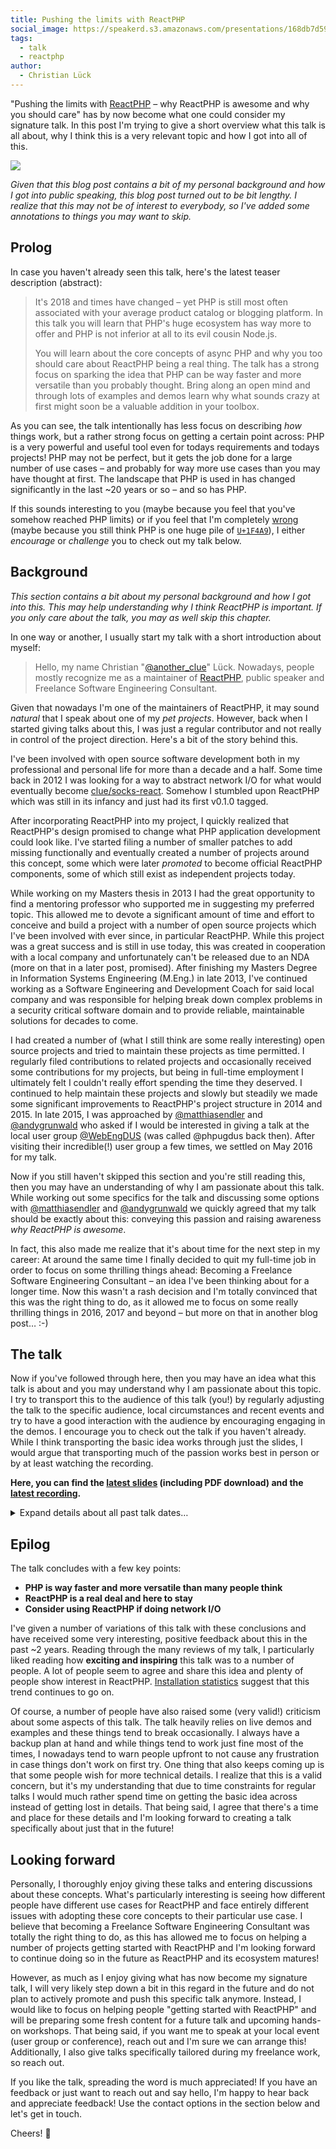```yaml
---
title: Pushing the limits with ReactPHP
social_image: https://speakerd.s3.amazonaws.com/presentations/168db7d59e8e467e85cd6a39e6b1389e/slide_0.jpg
tags:
  - talk
  - reactphp
author:
  - Christian Lück
---
```


"Pushing the limits with [ReactPHP](https://reactphp.org) – why ReactPHP is awesome and why you should care" has by now become what one could consider  my signature talk. In this post I'm trying to give a short overview what this talk is all about, why I think this is a very relevant topic and how I got into all of this.

<img src="https://speakerd.s3.amazonaws.com/presentations/168db7d59e8e467e85cd6a39e6b1389e/slide_0.jpg" />

*Given that this blog post contains a bit of my personal background and how I got into public speaking, this blog post turned out to be bit lengthy. I realize that this may not be of interest to everybody, so I've added some annotations to things you may want to skip.*

## Prolog

In case you haven't already seen this talk, here's the latest teaser description (abstract):

> It's 2018 and times have changed – yet PHP is still most often associated with your average product catalog or blogging platform. In this talk you will learn that PHP's huge ecosystem has way more to offer and PHP is not inferior at all to its evil cousin Node.js.
>
> You will learn about the core concepts of async PHP and why you too should care about ReactPHP being a real thing. The talk has a strong focus on sparking the idea that PHP can be way faster and more versatile than you probably thought. Bring along an open mind and through lots of examples and demos learn why what sounds crazy at first might soon be a valuable addition in your toolbox.

As you can see, the talk intentionally has less focus on describing *how* things work, but a rather strong focus on getting a certain point across: PHP is a very powerful and useful tool even for todays requirements and todays projects! PHP may not be perfect, but it gets the job done for a large number of use cases – and probably for way more use cases than you may have thought at first. The landscape that PHP is used in has changed significantly in the last ~20 years or so – and so has PHP.

If this sounds interesting to you (maybe because you feel that you've somehow reached PHP limits) or if you feel that I'm completely [wrong](https://xkcd.com/386/) (maybe because you still think PHP is one huge pile of [`U+1F4A9`](https://graphemica.com/%F0%9F%92%A9)), I either *encourage* or *challenge* you to check out my talk below.

## Background

*This section contains a bit about my personal background and how I got into this. This may help understanding why I think ReactPHP is important. If you only care about the talk, you may as well skip this chapter.*

In one way or another, I usually start my talk with a short introduction about myself:

> Hello, my name Christian "[@another_clue](https://twitter.com/another_clue)" Lück. Nowadays, people mostly recognize me as a maintainer of [ReactPHP](https://reactphp.org), public speaker and Freelance Software Engineering Consultant.

Given that nowadays I'm one of the maintainers of ReactPHP, it may sound *natural* that I speak about one of my *pet projects*. However, back when I started giving talks about this, I was just a regular contributor and not really in control of the project direction. Here's a bit of the story behind this.

I've been involved with open source software development both in my professional and personal life for more than a decade and a half. Some time back in 2012 I was looking for a way to abstract network I/O for what would eventually become [clue/socks-react](https://github.com/clue/php-socks-react). Somehow I stumbled upon ReactPHP which was still in its infancy and just had its first v0.1.0 tagged.

After incorporating ReactPHP into my project, I quickly realized that ReactPHP's design promised to change what PHP application development could look like. I've started filing a number of smaller patches to add missing functionally and eventually created a number of projects around this concept, some which were later *promoted* to become official ReactPHP components, some of which still exist as independent projects today.

While working on my Masters thesis in 2013 I had the great opportunity to find a mentoring professor who supported me in suggesting my preferred topic. This allowed me to devote a significant amount of time and effort to conceive and build a project with a number of open source projects which I've been involved with ever since, in particular ReactPHP. While this project was a great success and is still in use today, this was created in cooperation with a local company and unfortunately can't be released due to an NDA (more on that in a later post, promised). After finishing my Masters Degree in Information Systems Engineering (M.Eng.) in late 2013, I've continued working as a Software Engineering and Development Coach for said local company and was responsible for helping break down complex problems in a security critical software domain and to provide reliable, maintainable solutions for decades to come.

I had created a number of (what I still think are some really interesting) open source projects and tried to maintain these projects as time permitted. I regularly filed contributions to related projects and occasionally received some contributions for my projects, but being in full-time employment I ultimately felt I couldn't really effort spending the time they deserved. I continued to help maintain these projects and slowly but steadily we made some significant improvements to ReactPHP's project structure in 2014 and 2015. In late 2015, I was approached by [@matthiasendler](https://twitter.com/matthiasendler) and [@andygrunwald](https://twitter.com/andygrunwald) who asked if I would be interested in giving a talk at the local user group [@WebEngDUS](https://twitter.com/WebEngDUS) (was called @phpugdus back then). After visiting their incredible(!) user group a few times, we settled on May 2016 for my talk.

Now if you still haven't skipped this section and you're still reading this, then you may have an understanding of why I am passionate about this talk. While working out some specifics for the talk and discussing some options with [@matthiasendler](https://twitter.com/matthiasendler) and [@andygrunwald](https://twitter.com/andygrunwald) we quickly agreed that my talk should be exactly about this: conveying this passion and raising awareness *why ReactPHP is awesome*.

In fact, this also made me realize that it's about time for the next step in my career: At around the same time I finally decided to quit my full-time job in order to focus on some thrilling things ahead: Becoming a Freelance Software Engineering Consultant – an idea I've been thinking about for a longer time. Now this wasn't a rash decision and I'm totally convinced that this was the right thing to do, as it allowed me to focus on some really thrilling things in 2016, 2017 and beyond – but more on that in another blog post… :-)

## The talk

Now if you've followed through here, then you may have an idea what this talk is about and you may understand why I am passionate about this topic. I try to transport this to the audience of this talk (you!) by regularly adjusting the talk to the specific audience, local circumstances and recent events and try to have a good interaction with the audience by encouraging engaging in the demos. I encourage you to check out the talk if you haven't already. While I think transporting the basic idea works through just the slides, I would argue that transporting much of the passion works best in person or by at least watching the recording.

**Here, you can find the [latest slides](https://speakerdeck.com/clue/pushing-the-limits-with-reactphp-scotlandphp17) (including PDF download) and the [latest recording](https://www.youtube.com/watch?v=L9W8aqWgL3M).**

<details>
  <summary>Expand details about all past talk dates…</summary>

What follows is a hopefully complete listing of all talk dates and details that I could gather about each event. This list may seem messy – and it probably *is*. I realize that a number of these links may not work anymore, but these are the links that used to work back when I originally gave the talk. If you find a link is outdated or missing and you know a better link, please reach out and I'm happy to update this list. Thank you!

* 2016-05-12 **@webengdus** (was @phpugdus) (Düsseldorf)
  * Usergroup talk ~2h (first public talk)
  * [Info](https://www.meetup.com/de-DE/Web-Engineering-Duesseldorf/events/230807092/)
  * [Slides](https://speakerdeck.com/clue/pushing-the-limits-of-php-with-react-php)
* 2016-09-03 **@t3dd** (Nürnberg)
  * Highlight talk + workshop (first public conference talk)
  * [Slides](https://speakerdeck.com/clue/t3dd16-pushing-the-limits-with-react-php)
  * [Recording](https://www.youtube.com/watch?v=giCIozOefy0)
* 2016-09-18 **@phpunconf** (Hamburg)
  * Unconf talk split into two talks with ~40min each (Examples and Concepts)
  * [Info](https://bootev.github.io/2016-phpunconference-schedule/sunday.html)
  * [Recording](https://www.youtube.com/watch?v=-5ZdGUvOqx4)
* 2016-10-18 **@phpugms** (Münster)
  * Usergroup talk
  * [Info](https://www.meetup.com/de-DE/phpugms/events/232608916/)
* 2016-11-10 **@phpruhr** (Dortmund)
  * Conference talk + spontaneous hands-on workshop
  * [Info](https://2016.php.ruhr/session/pushing-the-limits-with-react-php/)
* 2017-06-01 **@phpconference** (Berlin)
  * Conference talk
  * [~~Info~~](https://phpconference.com)
  * [Slides](https://speakerdeck.com/clue/pushing-the-limits-of-php-with-reactphp-why-reactphp-is-awesome-and-why-you-should-care-ipc17)
* 2017-06-30 **@dpcon** (Amsterdam)
  * Conference talk
  * [~~Info~~](https://www.phpconference.nl/speakers#christian-l%C3%BCck)
  * [Slides](https://speakerdeck.com/clue/pushing-the-limits-with-reactphp-dpc17)
  * [Recording](https://www.youtube.com/watch?v=fQxxm4vD8Ok)
  * [Rating](https://joind.in/event/dutch-php-conference-2017/pushing-the-limits-of-php-with-react-php---why-react-php-is-awesome-and-why-you-should-care)
* 2017-09-22 **@phpdd** (Dresden)
  * Conference talk
  * [~~Info~~](http://phpug-dresden.org/en/phpdd17/schedule.html)
  * [Slides](https://speakerdeck.com/clue/pushing-the-limits-with-reactphp-phpdd17)
  * [Recording](https://www.youtube.com/watch?v=L9W8aqWgL3M)
  * [Rating](https://joind.in/event/php-developer-day-2017/pushing-the-limits-with-reactphp)
* 2017-10-06 **@phpwebdevcgn** and **@phpugcgn** (Köln)
  * Usergroup talk
  * [Info](https://www.meetup.com/de-DE/PHP-Web-Entwicklung-Meetup-Koln/events/242404744/)
* 2017-10-26 **@phpugmrn** (Mannheim)
  * Usergroup talk
  * [Info](https://www.meetup.com/de-DE/PHPUG-Rhein-Neckar/events/237289198/)
  * [Rating](https://joind.in/event/phpugmrn-0517/pushing-the-limits-of-php-with-reactphp)
* 2017-11-04 **@scotlandphp** (Edinburgh)
  * Conference talk
  * [Info](https://conference.scotlandphp.co.uk/speakers#luck)
  * [Slides](https://speakerdeck.com/clue/pushing-the-limits-with-reactphp-scotlandphp17)
  * [Recording](https://www.youtube.com/watch?v=tRxnwK_oJu0)
  * [Rating](https://joind.in/event/scotlandphp-2017/pushing-the-limits-of-php-with-reactphp)
* 2018-01-24 **@phpugmunich** (München)
  * Usergroup talk + hands-on workshop ("getting started with ReactPHP")
  * [Info](https://www.meetup.com/de-DE/phpugmunich/events/gprpwmyxcbgc/)
* 2018-01-31 **@phpugka** (Karlsruhe)
  * Usergroup talk
  * [Info](https://www.meetup.com/de-DE/PHP-Usergroup-Karlsruhe/events/246619958/)

</details>

## Epilog

The talk concludes with a few key points:

* **PHP is way faster and more versatile than many people think**
* **ReactPHP is a real deal and here to stay**
* **Consider using ReactPHP if doing network I/O**

I've given a number of variations of this talk with these conclusions and have received some very interesting, positive feedback about this in the past ~2 years. Reading through the many reviews of my talk, I particularly liked reading how **exciting and inspiring** this talk was to a number of people. A lot of people seem to agree and share this idea and plenty of people show interest in ReactPHP. [Installation statistics](https://packagist.org/packages/react/) suggest that this trend continues to go on.

Of course, a number of people have also raised some (very valid!) criticism about some aspects of this talk. The talk heavily relies on live demos and examples and these things tend to break occasionally. I always have a backup plan at hand and while things tend to work just fine most of the times, I nowadays tend to warn people upfront to not cause any frustration in case things don't work on first try. One thing that also keeps coming up is that some people wish for more technical details. I realize that this is a valid concern, but it's my understanding that due to time constraints for regular talks I would much rather spend time on getting the basic idea across instead of getting lost in details. That being said, I agree that there's a time and place for these details and I'm looking forward to creating a talk specifically about just that in the future!

## Looking forward

Personally, I thoroughly enjoy giving these talks and entering discussions about these concepts. What's particularly interesting is seeing how different people have different use cases for ReactPHP and face entirely different issues with adopting these core concepts to their particular use case. I believe that becoming a Freelance Software Engineering Consultant was totally the right thing to do, as this has allowed me to focus on helping a number of projects getting started with ReactPHP and I'm looking forward to continue doing so in the future as ReactPHP and its ecosystem matures!

However, as much as I enjoy giving what has now become my signature talk, I will very likely step down a bit in this regard in the future and do not plan to actively promote and push this specific talk anymore. Instead, I would like to focus on helping people "getting started with ReactPHP" and will be preparing some fresh content for a future talk and upcoming hands-on workshops. That being said, if you want me to speak at your local event (user group or conference), reach out and I'm sure we can arrange this! Additionally, I also give talks specifically tailored during my freelance work, so reach out.

If you like the talk, spreading the word is much appreciated! If you have an feedback or just want to reach out and say hello, I'm happy to hear back and appreciate feedback! Use the contact options in the section below and let's get in touch.

Cheers! 🍻
